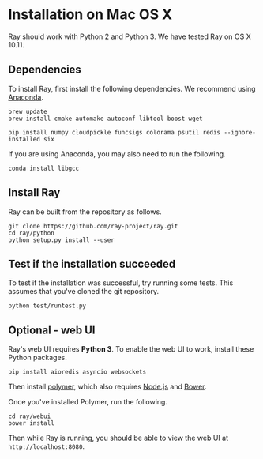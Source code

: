 # Installation on Mac OS X

Ray should work with Python 2 and Python 3. We have tested Ray on OS X 10.11.

## Dependencies

To install Ray, first install the following dependencies. We recommend using
[Anaconda](https://www.continuum.io/downloads).

```
brew update
brew install cmake automake autoconf libtool boost wget

pip install numpy cloudpickle funcsigs colorama psutil redis --ignore-installed six
```

If you are using Anaconda, you may also need to run the following.

```
conda install libgcc
```

## Install Ray

Ray can be built from the repository as follows.

```
git clone https://github.com/ray-project/ray.git
cd ray/python
python setup.py install --user
```

## Test if the installation succeeded

To test if the installation was successful, try running some tests. This assumes
that you've cloned the git repository.

```
python test/runtest.py
```

## Optional - web UI

Ray's web UI requires **Python 3**. To enable the web UI to work, install these
Python packages.

```
pip install aioredis asyncio websockets
```

Then install
[polymer](https://www.polymer-project.org/1.0/docs/tools/polymer-cli), which
also requires [Node.js](https://nodejs.org/en/download/) and
[Bower](http://bower.io/#install-bower).

Once you've installed Polymer, run the following.

```
cd ray/webui
bower install
```

Then while Ray is running, you should be able to view the web UI at
`http://localhost:8080`.
